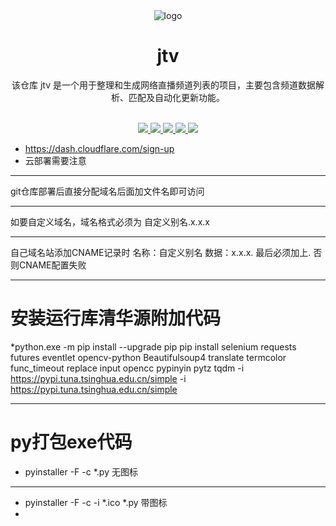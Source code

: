 <div align="center">
  <img src="https://raw.githubusercontent.com/alantang1977/X/main/Pictures/Image320.png" alt="logo"/>
  <h1 align="center">jtv</h1>
</div>

<div align="center">该仓库 jtv 是一个用于整理和生成网络直播频道列表的项目，主要包含频道数据解析、匹配及自动化更新功能。</div>
<br>
<p align="center">
  <a href="https://github.com/alantang1977/jtv/releases">
    <img src="https://img.shields.io/github/v/release/alantang1977/jtv" />
  </a>
  <a href="https://www.python.org/">
    <img src="https://img.shields.io/badge/python-%20%3D%203.13-47c219" />
  </a>
  <a href="https://github.com/alantang1977/jtv/releases">
    <img src="https://img.shields.io/github/downloads/alantang1977/jtv/total" />
  </a>
  <a href="https://github.com/alantang1977/jtv">
    <img src="https://img.shields.io/github/stars/alantang1977/jtv" />
  </a>
  <a href="https://github.com/alantang1977/jtv/fork">
    <img src="https://img.shields.io/github/forks/alantang1977/jtv" />
  </a>
</p>



* https://dash.cloudflare.com/sign-up
* 云部署需要注意
***
git仓库部署后直接分配域名后面加文件名即可访问
***
如要自定义域名，域名格式必须为 自定义别名.x.x.x
***
自己域名站添加CNAME记录时 名称：自定义别名 数据：x.x.x. 最后必须加上. 否则CNAME配置失败
***
# 安装运行库清华源附加代码
 *python.exe -m pip install --upgrade pip
          pip install selenium requests futures eventlet opencv-python Beautifulsoup4 translate termcolor func_timeout replace input opencc pypinyin pytz tqdm -i https://pypi.tuna.tsinghua.edu.cn/simple -i https://pypi.tuna.tsinghua.edu.cn/simple

***
 # py打包exe代码
* pyinstaller -F -c *.py   无图标
***
* pyinstaller -F -c -i *.ico *.py   带图标
* 
